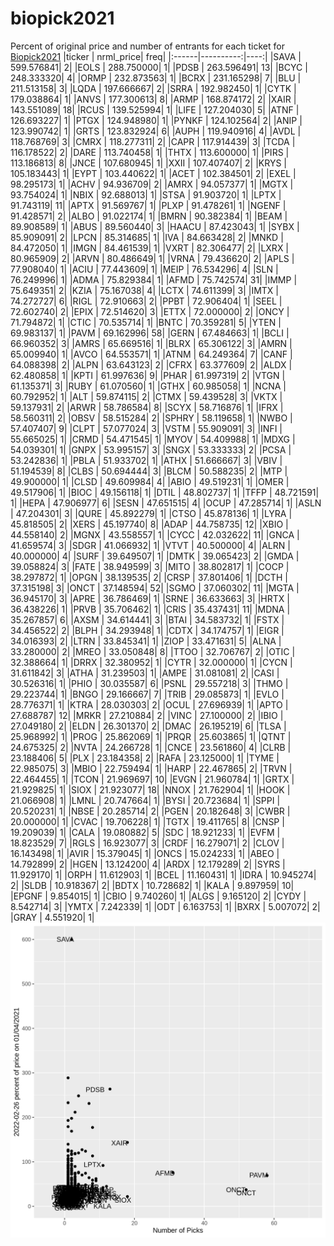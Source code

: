 # biopick2021
Percent of original price and number of entrants for each ticket for [Biopick2021](https://twitter.com/hashtag/Biopick2021)
|ticker | nrml_price| freq|
|:------|----------:|----:|
|SAVA   | 599.576841|    2|
|EOLS   | 288.750000|    1|
|PDSB   | 263.596491|   13|
|BCYC   | 248.333320|    4|
|ORMP   | 232.873563|    1|
|BCRX   | 231.165298|    7|
|BLU    | 211.513158|    3|
|LQDA   | 197.666667|    2|
|SRRA   | 192.982450|    1|
|CYTK   | 179.038864|    1|
|ANVS   | 177.300613|    8|
|ARMP   | 168.874172|    2|
|XAIR   | 143.551089|   18|
|RCUS   | 139.525994|    1|
|LIFE   | 127.204030|    5|
|ATNF   | 126.693227|    1|
|PTGX   | 124.948980|    1|
|PYNKF  | 124.102564|    2|
|ANIP   | 123.990742|    1|
|GRTS   | 123.832924|    6|
|AUPH   | 119.940916|    4|
|AVDL   | 118.768769|    3|
|CMRX   | 118.277311|    2|
|CAPR   | 117.914439|    3|
|TCDA   | 116.178522|    2|
|DARE   | 113.740458|    1|
|THTX   | 113.600000|    1|
|PIRS   | 113.186813|    8|
|JNCE   | 107.680945|    1|
|XXII   | 107.407407|    2|
|KRYS   | 105.183443|    1|
|EYPT   | 103.440622|    1|
|ACET   | 102.384501|    2|
|EXEL   |  98.295173|    1|
|ACHV   |  94.936709|    2|
|AMRX   |  94.057377|    1|
|MGTX   |  93.754024|    1|
|NBIX   |  92.688013|    1|
|STSA   |  91.903720|    1|
|LPTX   |  91.743119|   11|
|APTX   |  91.569767|    1|
|PLXP   |  91.478261|    1|
|NGENF  |  91.428571|    2|
|ALBO   |  91.022174|    1|
|BMRN   |  90.382384|    1|
|BEAM   |  89.908589|    1|
|ABUS   |  89.560440|    3|
|HAACU  |  87.423043|    1|
|SYBX   |  85.909091|    2|
|LPCN   |  85.314685|    1|
|IVA    |  84.663428|    2|
|MNKD   |  84.472050|    1|
|IMGN   |  84.461539|    1|
|VXRT   |  82.306477|    2|
|LXRX   |  80.965909|    2|
|ARVN   |  80.486649|    1|
|VRNA   |  79.436620|    2|
|APLS   |  77.908040|    1|
|ACIU   |  77.443609|    1|
|MEIP   |  76.534296|    4|
|SLN    |  76.249996|    1|
|ADMA   |  75.829384|    1|
|AFMD   |  75.742574|   31|
|IMMP   |  75.649351|    2|
|KZIA   |  75.167038|    4|
|LCTX   |  74.611399|    3|
|IMTX   |  74.272727|    6|
|RIGL   |  72.910663|    2|
|PPBT   |  72.906404|    1|
|SEEL   |  72.602740|    2|
|EPIX   |  72.514620|    3|
|ETTX   |  72.000000|    2|
|ONCY   |  71.794872|    1|
|CTIC   |  70.535714|    1|
|BNTC   |  70.359281|    5|
|YTEN   |  69.983137|    1|
|PAVM   |  69.162996|   58|
|GERN   |  67.484663|    1|
|BCLI   |  66.960352|    3|
|AMRS   |  65.669516|    1|
|BLRX   |  65.306122|    3|
|AMRN   |  65.009940|    1|
|AVCO   |  64.553571|    1|
|ATNM   |  64.249364|    7|
|CANF   |  64.088398|    2|
|ALPN   |  63.643123|    2|
|CFRX   |  63.377609|    2|
|ALDX   |  62.480858|    1|
|KPTI   |  61.997636|    9|
|PHAR   |  61.997319|    2|
|VTGN   |  61.135371|    3|
|RUBY   |  61.070560|    1|
|GTHX   |  60.985058|    1|
|NCNA   |  60.792952|    1|
|ALT    |  59.874115|    2|
|CTMX   |  59.439528|    3|
|VKTX   |  59.137931|    2|
|ARWR   |  58.786584|    8|
|SCYX   |  58.716876|    1|
|IFRX   |  58.560311|    2|
|OBSV   |  58.515284|    2|
|SPHRY  |  58.119658|    1|
|NWBO   |  57.407407|    9|
|CLPT   |  57.077024|    3|
|VSTM   |  55.909091|    3|
|INFI   |  55.665025|    1|
|CRMD   |  54.471545|    1|
|MYOV   |  54.409988|    1|
|MDXG   |  54.039301|    1|
|GNPX   |  53.995157|    3|
|SNGX   |  53.333333|    2|
|PCSA   |  53.242836|    1|
|PBLA   |  51.933702|    1|
|ATHX   |  51.666667|    3|
|VBIV   |  51.194539|    8|
|CLBS   |  50.694444|    3|
|BLCM   |  50.588235|    2|
|MTP    |  49.900000|    1|
|CLSD   |  49.609984|    4|
|ABIO   |  49.519231|    1|
|OMER   |  49.517906|    1|
|BIOC   |  49.156118|    1|
|DTIL   |  48.802737|    1|
|TFFP   |  48.721591|    1|
|HEPA   |  47.906977|    6|
|SESN   |  47.651515|    4|
|OCUP   |  47.285714|    1|
|ASLN   |  47.204301|    3|
|QURE   |  45.892279|    1|
|CTSO   |  45.878136|    1|
|LYRA   |  45.818505|    2|
|XERS   |  45.197740|    8|
|ADAP   |  44.758735|   12|
|XBIO   |  44.558140|    2|
|MGNX   |  43.558557|    1|
|CYCC   |  42.032622|   11|
|GNCA   |  41.659574|    3|
|SDGR   |  41.066932|    1|
|VTVT   |  40.500000|    4|
|ALRN   |  40.000000|    4|
|SURF   |  39.649507|    1|
|DMTK   |  39.065423|    2|
|GMDA   |  39.058824|    3|
|FATE   |  38.949599|    3|
|MITO   |  38.802817|    1|
|COCP   |  38.297872|    1|
|OPGN   |  38.139535|    2|
|CRSP   |  37.801406|    1|
|DCTH   |  37.315198|    3|
|ONCT   |  37.148594|   52|
|SGMO   |  37.060302|   11|
|MGTA   |  36.945170|    3|
|APRE   |  36.786469|    1|
|SRNE   |  36.633663|    3|
|HRTX   |  36.438226|    1|
|PRVB   |  35.706462|    1|
|CRIS   |  35.437431|   11|
|MDNA   |  35.267857|    6|
|AXSM   |  34.614441|    3|
|BTAI   |  34.583732|    1|
|FSTX   |  34.456522|    2|
|BLPH   |  34.293948|    1|
|CDTX   |  34.174757|    1|
|EIGR   |  34.016393|    2|
|LTRN   |  33.845341|    1|
|ZIOP   |  33.471631|    5|
|ALNA   |  33.280000|    2|
|MREO   |  33.050848|    8|
|TTOO   |  32.706767|    2|
|OTIC   |  32.388664|    1|
|DRRX   |  32.380952|    1|
|CYTR   |  32.000000|    1|
|CYCN   |  31.611842|    3|
|ATHA   |  31.239503|    1|
|AMPE   |  31.081081|    2|
|CASI   |  30.526316|    1|
|PHIO   |  30.035587|    6|
|PSNL   |  29.557218|    3|
|THMO   |  29.223744|    1|
|BNGO   |  29.166667|    7|
|TRIB   |  29.085873|    1|
|EVLO   |  28.776371|    1|
|KTRA   |  28.030303|    2|
|OCUL   |  27.696939|    1|
|APTO   |  27.688787|   12|
|MRKR   |  27.210884|    2|
|VINC   |  27.100000|    2|
|IBIO   |  27.049180|    2|
|ELDN   |  26.301370|    2|
|DMAC   |  26.195219|    6|
|TLSA   |  25.968992|    1|
|PROG   |  25.862069|    1|
|PRQR   |  25.603865|    1|
|QTNT   |  24.675325|    2|
|NVTA   |  24.266728|    1|
|CNCE   |  23.561860|    4|
|CLRB   |  23.188406|    5|
|PLX    |  23.184358|    2|
|RAFA   |  23.125000|    1|
|TYME   |  22.985075|    3|
|MBIO   |  22.759494|    1|
|HARP   |  22.467865|    2|
|TRVN   |  22.464455|    1|
|TCON   |  21.969697|   10|
|EVGN   |  21.960784|    1|
|GRTX   |  21.929825|    1|
|SIOX   |  21.923077|   18|
|NNOX   |  21.762904|    1|
|HOOK   |  21.066908|    1|
|LMNL   |  20.747664|    1|
|BYSI   |  20.723684|    1|
|SPPI   |  20.520231|    1|
|NBSE   |  20.285714|    2|
|PGEN   |  20.182648|    3|
|CWBR   |  20.000000|    1|
|CVAC   |  19.706228|    1|
|TGTX   |  19.411765|    8|
|CNSP   |  19.209039|    1|
|CALA   |  19.080882|    5|
|SDC    |  18.921233|    1|
|EVFM   |  18.823529|    7|
|RGLS   |  16.923077|    3|
|CRDF   |  16.279071|    2|
|CLOV   |  16.143498|    1|
|AVIR   |  15.379045|    1|
|ONCS   |  15.024233|    1|
|ABEO   |  14.792899|    2|
|HGEN   |  13.124200|    4|
|ARDX   |  12.179289|    2|
|SYRS   |  11.929170|    1|
|ORPH   |  11.612903|    1|
|BCEL   |  11.160431|    1|
|IDRA   |  10.945274|    2|
|SLDB   |  10.918367|    2|
|BDTX   |  10.728682|    1|
|KALA   |   9.897959|   10|
|EPGNF  |   9.854015|    1|
|CBIO   |   9.740260|    1|
|ALGS   |   9.165120|    2|
|CYDY   |   8.542714|    3|
|YMTX   |   7.242339|    1|
|ODT    |   6.163753|    1|
|BXRX   |   5.007072|    2|
|GRAY   |   4.551920|    1|
![retvspicks](biopicks.png?raw=true)
